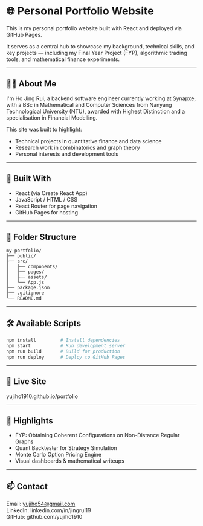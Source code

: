 # 🌐 Personal Portfolio Website

This is my personal portfolio website built with React and deployed via GitHub Pages.

It serves as a central hub to showcase my background, technical skills, and key projects — including my Final Year Project (FYP), algorithmic trading tools, and mathematical finance experiments.

---

## 🧑‍💻 About Me

I'm Ho Jing Rui, a backend software engineer currently working at Synapxe, with a BSc in Mathematical and Computer Sciences from Nanyang Technological University (NTU), awarded with Highest Distinction and a specialisation in Financial Modelling.

This site was built to highlight:
- Technical projects in quantitative finance and data science
- Research work in combinatorics and graph theory
- Personal interests and development tools

---

## 🚀 Built With

- React (via Create React App)
- JavaScript / HTML / CSS
- React Router for page navigation
- GitHub Pages for hosting

---

## 📁 Folder Structure

```text
my-portfolio/
├── public/
├── src/
│   ├── components/
│   ├── pages/
│   ├── assets/
│   └── App.js
├── package.json
├── .gitignore
└── README.md
```

---

## 🛠 Available Scripts

```bash
npm install         # Install dependencies
npm start           # Run development server
npm run build       # Build for production
npm run deploy      # Deploy to GitHub Pages
```

---

## 🔗 Live Site

yujiho1910.github.io/portfolio

---

## 📌 Highlights

- FYP: Obtaining Coherent Configurations on Non-Distance Regular Graphs
- Quant Backtester for Strategy Simulation
- Monte Carlo Option Pricing Engine
- Visual dashboards & mathematical writeups

---

## 📫 Contact

Email: yujiho54@gmail.com  
LinkedIn: linkedin.com/in/jingrui19  
GitHub: github.com/yujiho1910
